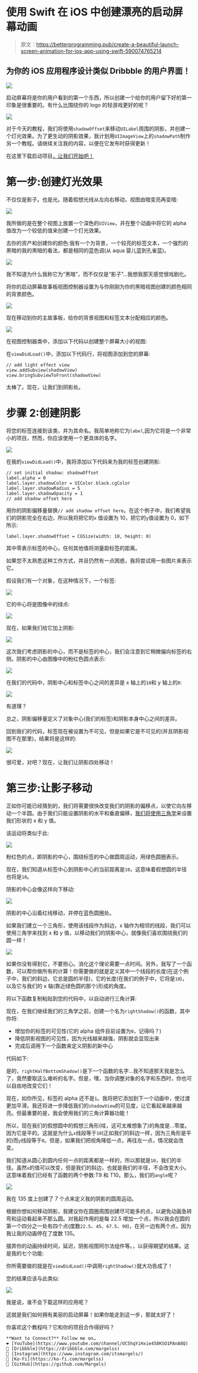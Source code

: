 # 使用 Swift 在 iOS 中创建漂亮的启动屏幕动画

> 原文：<https://betterprogramming.pub/create-a-beautiful-launch-screen-animation-for-ios-app-using-swift-590074765214>

## 为你的 iOS 应用程序设计类似 Dribbble 的用户界面！

![](img/019df91699fe7b3e3751be40eed5b00e.png)

启动屏幕将是你的用户看到的第一个东西，所以创建一个给你的用户留下好的第一印象是很重要的。有什么比围绕你的 logo 的轻游戏更好的呢？

![](img/a3263a729689fe31b82e29593a27518b.png)

对于今天的教程，我们将使用`shadowOffset`来移动`UILabel`周围的阴影，并创建一个灯光效果。为了更生动的阴影效果，我计划用`UIImageView`上的`shadowPath`制作另一个教程。请继续关注我的内容，以便在它发布时获得更新！

在这里下载启动项目[，让我们开始吧！](https://github.com/Margels/light-Game)

# 第一步:创建灯光效果

不仅仅是影子。也是光。随着假想光线从左向右移动，视图由暗变亮再变暗:

![](img/d987789870b194aa16ffd156b487c396.png)

我所做的是在整个视图上放置一个深色的`UIView`，并在整个动画中将它的 alpha 值改为一个较低的值来创建一个灯光效果。

去你的资产和创建你的颜色:我有一个为背景，一个较亮的标签文本，一个强烈的黑暗的我的黑暗的看法，都是相同的蓝色调(从 aqua 婴儿蓝到孔雀蓝)。

![](img/eac249f389fa572077d75e4bb95233df.png)

我不知道为什么我称它为“黑暗”，而不仅仅是“影子”...我想我那天感觉很戏剧化。

将你的启动屏幕故事板视图控制器设置为与你刚刚为你的黑暗视图创建的颜色相同的背景颜色。

![](img/374d79dba9bf94450685e5c972113be6.png)

现在移动到你的主故事板，给你的背景视图和标签文本分配相应的颜色。

![](img/e6b58b9fde2bb243252b1016e36a9af8.png)

在视图控制器类中，添加以下代码以创建整个屏幕大小的视图:

在`viewDidLoad()`中，添加以下代码行，将视图添加到您的屏幕:

```
// add light effect view
view.addSubview(shadowView)
view.bringSubviewToFront(shadowView)
```

太棒了。现在，让我们到阴影处。

# 步骤 2:创建阴影

将您的标签连接到该类，并为其命名。我简单地称它为`label`,因为它将是一个非常小的项目，然而，你应该使用一个更具体的名字。

![](img/abfb8157d9a4c3d4feca2d93953c6c54.png)

在我的`viewDidLoad()`中，我将添加以下代码来为我的标签创建阴影:

```
// set initial shadow: shadowOffset
label.alpha = 0
label.layer.shadowColor = UIColor.black.cgColor
label.layer.shadowRadius = 5
label.layer.shadowOpacity = 1
// add shadow offset here
```

用你的阴影偏移量替换`// add shadow offset here`。在这个例子中，我们希望我们的阴影完全在右边，所以我将把它的`x` 值设置为 10，把它的`y`值设置为 0，如下所示:

```
label.layer.shadowOffset = CGSize(width: 10, height: 0)
```

其中零表示标签的中心，任何其他值将测量距标签的距离。

如果您不太熟悉这种工作方式，并且仍然有一点困惑，我将尝试用一些图片来表示它。

假设我们有一个对象，在这种情况下，一个标签:

![](img/077b9ab054b59a22e75282c250fe007c.png)

它的中心将是图像中的绿点:

![](img/444079745d37986992222624a35d69e1.png)

现在，如果我们给它加上阴影:

![](img/7f2b7a7eca35db0a2b46f6103012cb62.png)

这次我们考虑阴影的中心，而不是标签的中心，我们会注意到它稍微偏向标签的右侧。阴影的中心由图像中的粉红色圆点表示:

![](img/391bc689b4004c8a9adc2a9f92ec6cc7.png)

在我们的代码中，阴影中心和标签中心之间的差异是 x 轴上的`10`和 y 轴上的`0`:

![](img/19c71f444a1991bcc0fc655c3f06e697.png)

有道理？

总之，阴影偏移量定义了对象中心(我们的标签)和阴影本身中心之间的差异。

回到我们的代码，标签现在被设置为不可见，但是如果它是不可见的(并且阴影视图不在那里)，结果将是这样的:

![](img/7b89fee37488e7b90392c98a189c0f96.png)

很可爱，对吧？现在，让我们让阴影四处移动！

# 第三步:让影子移动

正如你可能已经猜到的，我们将需要很快改变我们的阴影的偏移点，以使它向左移动一个半圆。由于我们只能设置阴影的水平和垂直偏移，[我们将使用三角学](https://medium.com/better-programming/how-to-make-automatic-trigonometry-calculations-on-swift-e8a49f68879c)来设置我们形状的 x 和 y 值。

该运动将类似于此:

![](img/bab3337cf5a70e2a6fe2b1e1c3050d7e.png)

粉红色的点，即阴影的中心，围绕标签的中心做圆周运动，用绿色圆圈表示。

现在，我们知道从标签中心到阴影中心的当前距离是`10`，这意味着假想圆的半径也将是`10`。

阴影的中心会像这样向下移动:

![](img/c0e5ccb29e59829f1d2388def9d61968.png)

阴影的中心沿着红线移动，并停在蓝色圆圈处。

如果我们建立一个三角形，使用该线段作为斜边，x 轴作为相邻的线段，我们可以使用三角学来找到 x 和 y 值，以移动我们的阴影中心，就像我们喜欢围绕我们的圆一样！

![](img/2297987c67157bdaf806bf853d2ff4e3.png)

如果你没有得到它，不要担心。消化这个理论需要一点时间。另外，我写了一个函数，可以帮你做所有的计算！你需要做的就是定义其中一个线段的长度(在这个例子中，我们的斜边，它总是圆的半径)，它的长度(在我们的例子中，它将是`10`)，以及它与我们的 x 轴(靠近绿色圆的那个)形成的角度。

将以下函数复制粘贴到您的代码中，以自动进行三角计算:

现在，在我们继续我们的三角学之前，创建一个名为`rightShadow()`的函数，其中你将:

*   增加你的标签的可见性(它的 alpha 组件目前设置为`0`，记得吗？)
*   降低阴影视图的可见性，因为光线越来越强，阴影就会显现出来
*   完成后调用下一个函数来定义阴影的新中心

代码如下:

是的，`rightHalfBottomShadow()`是下一个函数的名字…我不知道那天我是怎么了，竟然要取这么难听的名字。但是，嘿，当你调整对象的名字和东西时，你也可以自由地改变它们！

现在，如你所见，标签的 alpha 还不是`1`。我将把它添加到下一个动画中，使过渡更加平滑。我还将进一步降低我们的`shadowView`的可见度，让它看起来越来越亮。但最重要的是，我会使用我们的三角计算器功能！

所以，现在我们的假想圆中的假想三角形(哇，这可太难想象了)的角度是…零度。因为它是平的。这就是为什么`x`线段等于`10`(正如我们的斜边一样，因为三角形是平的)而`y`线段等于`0`。但是，如果我们把视角降低一点，再往左一点，情况就会改变。

我们知道从圆心到圆内任何一点的距离都是一样的，所以那就是`10`，我们的半径。虽然`x`的值可以改变，但是我们的斜边，也就是我们的半径，不会改变大小。这意味着我们已经有了函数的两个参数:T9 和 T10。那么，我们的`angle`呢？

![](img/c4a95660a77b8e094b6466fe58fefc83.png)

我在 135 度上创建了 7 个点来定义我的阴影的圆周运动。

根据你想如何移动阴影，我建议你在圆圈周围创建尽可能多的点，以避免动画急转弯和运动看起来不那么圆。对我起作用的是每 22.5 增加一个点，所以我会在圆的第一个四分之一处有四个点(度数`22.5`、`45`、`67.5`、`90`)，在另一边有两个点，因为我让我的动画停在了度数 135。

摆弄你的动画持续时间，延迟，阴影视图阿尔法组件等。，以获得期望的结果。这是我的七个功能:

你所需要做的就是在`viewDidLoad()`中调用`rightShadow()`就大功告成了！

您的结果应该与此类似:

![](img/019df91699fe7b3e3751be40eed5b00e.png)

我是说，谁不会下载这样的应用呢？

这就是我们如何拥有美丽的启动屏幕！如果你能走到这一步，那就太好了！

你喜欢这个教程吗？它和你的项目合作得好吗？

```
**Want to Connect?** Follow me on…
❤️ [YouTube](https://www.youtube.com/channel/UC5hqYiHxie458KSO1PAnA8Q)
💖 [Dribbble](https://dribbble.com/margelss)
💜 [Instagram](https://www.instagram.com/itsmargels/)
💙 [Ko-Fi](https://ko-fi.com/margelss)
🖤 [GitHub](https://github.com/Margels)
```